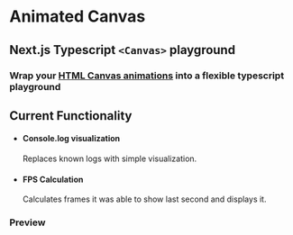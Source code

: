 # Animated Canvas

## Next.js Typescript `<Canvas>` playground

### Wrap your [HTML Canvas animations](https://developer.mozilla.org/en-US/docs/Web/API/Canvas_API/Tutorial/Basic_animations) into a flexible typescript playground

## Current Functionality

- #### Console.log visualization
  Replaces known logs with simple visualization.
- #### FPS Calculation
  Calculates frames it was able to show last second and displays it.

### Preview
